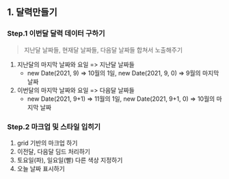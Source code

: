 ## 1. 달력만들기

### Step.1 이번달 달력 데이터 구하기

> 지난달 날짜들, 현재달 날짜들, 다음달 날짜들 합쳐서 노출해주기

1. 지난달의 마지막 날짜와 요일 => 지난달 날짜들
    - new Date(2021, 9) => 10월의 1일, new Date(2021, 9, 0) => 9월의 마지막 날짜
2. 이번달의 마지막 날짜와 요일 => 다음달 날짜들
    - new Date(2021, 9+1) => 11월의 1일, new Date(2021, 9+1, 0) => 10월의 마지막 날짜

### Step.2 마크업 및 스타일 입히기

1. grid 기반의 마크업 하기
2. 이전달, 다음달 딤드 처리하기
3. 토요일(파), 일요일(빨) 다른 색상 지정하기
4. 오늘 날짜 표시하기

